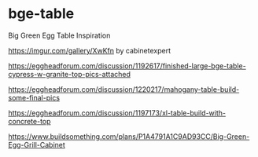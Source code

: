 # bge-table
Big Green Egg Table Inspiration

https://imgur.com/gallery/XwKfn by cabinetexpert

https://eggheadforum.com/discussion/1192617/finished-large-bge-table-cypress-w-granite-top-pics-attached 

https://eggheadforum.com/discussion/1220217/mahogany-table-build-some-final-pics

https://eggheadforum.com/discussion/1197173/xl-table-build-with-concrete-top

https://www.buildsomething.com/plans/P1A4791A1C9AD93CC/Big-Green-Egg-Grill-Cabinet
